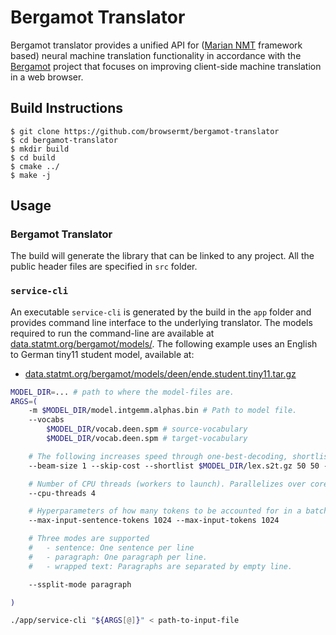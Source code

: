 # Bergamot Translator

Bergamot translator provides a unified API for ([Marian NMT](https://marian-nmt.github.io/) framework based) neural machine translation functionality in accordance with the [Bergamot](https://browser.mt/) project that focuses on improving client-side machine translation in a web browser.

## Build Instructions
```
$ git clone https://github.com/browsermt/bergamot-translator
$ cd bergamot-translator
$ mkdir build
$ cd build
$ cmake ../
$ make -j

```

## Usage 

### Bergamot Translator

The build will generate the library that can be linked to any project. All the public header files are specified in `src` folder.

### `service-cli`

An executable `service-cli` is generated by the build in the `app` folder and
provides command line interface to the underlying translator. The models
required to run the command-line are available at
[data.statmt.org/bergamot/models/](http://data.statmt.org/bergamot/models/).
The following example uses an English to German tiny11 student model, available
at:

* [data.statmt.org/bergamot/models/deen/ende.student.tiny11.tar.gz](http://data.statmt.org/bergamot/models/deen/ende.student.tiny11.tar.gz)

```bash
MODEL_DIR=... # path to where the model-files are.
ARGS=(
    -m $MODEL_DIR/model.intgemm.alphas.bin # Path to model file.
    --vocabs 
        $MODEL_DIR/vocab.deen.spm # source-vocabulary
        $MODEL_DIR/vocab.deen.spm # target-vocabulary

    # The following increases speed through one-best-decoding, shortlist and quantization.
    --beam-size 1 --skip-cost --shortlist $MODEL_DIR/lex.s2t.gz 50 50 --int8shiftAlphaAll 

    # Number of CPU threads (workers to launch). Parallelizes over cores and improves speed.
    --cpu-threads 4

    # Hyperparameters of how many tokens to be accounted for in a batch and maximum tokens in a sentence.
    --max-input-sentence-tokens 1024 --max-input-tokens 1024 

    # Three modes are supported
    #   - sentence: One sentence per line
    #   - paragraph: One paragraph per line.
    #   - wrapped text: Paragraphs are separated by empty line.

    --ssplit-mode paragraph 

)

./app/service-cli "${ARGS[@]}" < path-to-input-file
```
